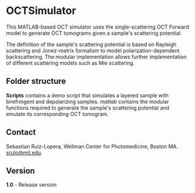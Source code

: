 # OCTSimulator
This MATLAB-based OCT simulator uses the single-scattering OCT Forward model to generate OCT tomograms given a sample's scattering potential.

The definition of the sample's scattering potential is based on Rayleigh scattering and Jonez-matrix formalism to model polarization-dependent backscattering. The modular implementation allows further implementation of different scattering models such as Mie scattering.

## Folder structure

**Scripts** contains a demo script that simulates a layered sample with birefringent and depolarizing samples.
*matlab* contains the modular functions required to generate the sample's scattering potential and emulate its corresponding OCT tomogram.

## Contact
Sebastian Ruiz-Lopera, Wellman Center for Photomedicine, Boston MA. srulo@mit.edu. 

## Version
**1.0** - Release version
